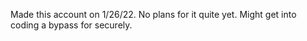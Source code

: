 Made this account on 1/26/22.
No plans for it quite yet.
Might get into coding a bypass for securely.
